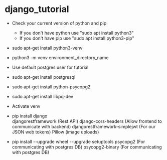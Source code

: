 # django_tutorial

- Check your current version of python and pip
	- If you don't have python use "sudo apt install python3"
	- If you don't have pip use "sudo apt install python3-pip"

- sudo apt-get install python3-venv
- python3 -m venv environment_directory_name

- Use default postgres user for tutorial
- sudo apt-get install postgresql
- sudo apt-get install python-psycopg2
- sudo apt-get install libpq-dev

- Activate venv
- pip install 
	django	
	djangorestframework (Rest API)
	django-cors-headers (Allow frontend to communicate with backend)
	djangorestframework-simplejwt (For our JSON web tokens)
	Pillow (image uploads)

- pip install 
	--upgrade wheel
	--upgrade setuptools
	psycopg2 (For communicating with postgres DB)
	psycopg2-binary (For communicating with postgres DB)
